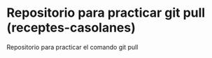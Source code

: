 # Repositorio para practicar git pull (receptes-casolanes)
Repositorio para practicar el comando git pull
